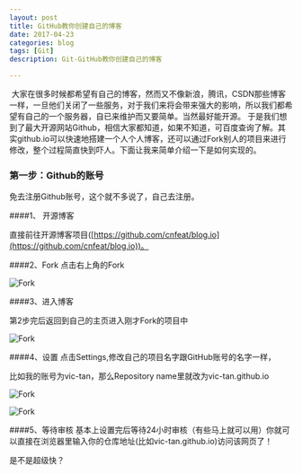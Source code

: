 ```yaml
---
layout: post
title: GitHub教你创建自己的博客
date: 2017-04-23
categories: blog
tags: [Git]
description: Git-GitHub教你创建自己的博客

---
```


﻿     大家在很多时候都希望有自己的博客，然而又不像新浪，腾讯，CSDN那些博客一样，一旦他们关闭了一些服务，对于我们来将会带来强大的影响，所以我们都希望有自己的一个服务器，自已来维护而又要简单。当然最好能开源。
      于是我们想到了最大开源网站Github，相信大家都知道，如果不知道，可百度查询了解。其实github.io可以快速地搭建一个人个人博客，还可以通过Fork别人的项目来进行修改，整个过程简直快到吓人。下面让我来简单介绍一下是如何实现的。


### 第一步：Github的账号
免去注册Github账号，这个就不多说了，自己去注册。

####1、 开源博客

直接前往开源博客项目([https://github.com/cnfeat/blog.io](https://github.com/cnfeat/blog.io))。

####2、Fork
点击右上角的Fork

![Fork](http://i4.buimg.com/593662/9f2e7b2b57973312.jpg)



####3、进入博客

第2步完后返回到自己的主页进入刚才Fork的项目中

![Fork](http://i4.buimg.com/593662/3a7768a226ade1a0.jpg)

####4、设置
点击Settings,修改自己的项目名字跟GitHub账号的名字一样，

比如我的账号为vic-tan，那么Repository name里就改为vic-tan.github.io


![Fork](http://i4.buimg.com/593662/6ee0aa7fbe4b8f35.jpg)

![Fork](http://i4.buimg.com/593662/f0e8250f11d20dc3.jpg)




####5、等待审核
基本上设置完后等待24小时审核（有些马上就可以用）你就可以直接在浏览器里输入你的仓库地址(比如vic-tan.github.io)访问该网页了！



是不是超级快？


